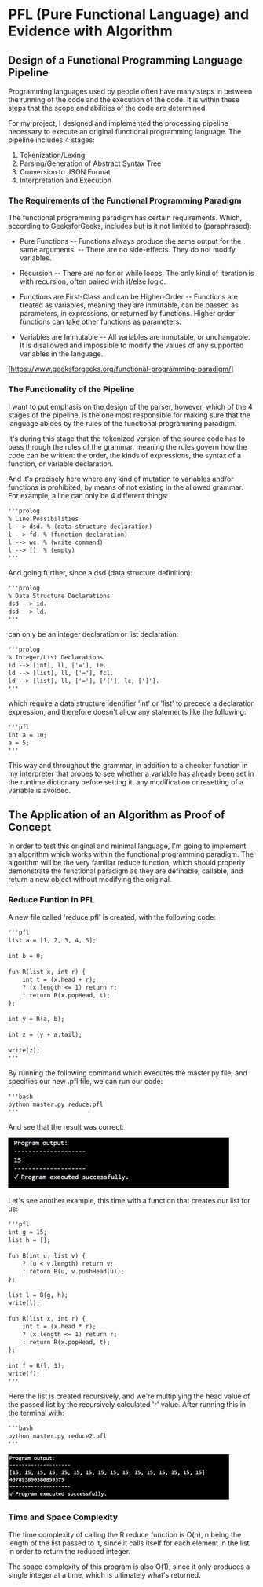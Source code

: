 # PFL (Pure Functional Language) and Evidence with Algorithm

## Design of a Functional Programming Language Pipeline

Programming languages used by people often have many steps in between the running of the code and 
the execution of the code. It is within these steps that the scope and abilities of the code are 
determined.

For my project, I designed and implemented the processing pipeline necessary to execute an original
functional programming language. The pipeline includes 4 stages:
1. Tokenization/Lexing
2. Parsing/Generation of Abstract Syntax Tree
3. Conversion to JSON Format
4. Interpretation and Execution

### The Requirements of the Functional Programming Paradigm

The functional programming paradigm has certain requirements. Which, according to GeeksforGeeks, includes but is it not limited to (paraphrased):

 - Pure Functions
    -- Functions always produce the same output for the same arguments.
    -- There are no side-effects. They do not modify variables.

 - Recursion
    -- There are no for or while loops. The only kind of iteration is with recursion, often paired with
    if/else logic.

 - Functions are First-Class and can be Higher-Order
    -- Functions are treated as variables, meaning they are inmutable, can be passed as parameters, 
    in expressions, or returned by functions. Higher order functions can take other functions as 
    parameters.

 - Variables are Immutable
    -- All variables are inmutable, or unchangable. It is disallowed and impossible to modify the values
    of any supported variables in the language.


[https://www.geeksforgeeks.org/functional-programming-paradigm/]


### The Functionality of the Pipeline

I want to put emphasis on the design of the parser, however, which of the 4 stages of the pipeline, 
is the one most responsible for making sure that the language abides by the rules of the functional 
programming paradigm.

It's during this stage that the tokenized version of the source code has to pass through the rules of the grammar, meaning the rules govern how the code can be written: the order, the kinds of expressions, the syntax of a function, or variable declaration.

And it's precisely here where any kind of mutation to variables and/or functions is prohibited, by means of not existing in the allowed grammar. For example, a line can only be 4 different things:

    '''prolog
    % Line Possibilities
    l --> dsd. % (data structure declaration)
    l --> fd. % (function declaration)
    l --> wc. % (write command)
    l --> []. % (empty)
    '''

And going further, since a dsd (data structure definition):

    '''prolog
    % Data Structure Declarations
    dsd --> id.
    dsd --> ld.
    '''

can only be an integer declaration or list declaration:

    '''prolog
    % Integer/List Declarations
    id --> [int], ll, ['='], ie. 
    ld --> [list], ll, ['='], fcl.
    ld --> [list], ll, ['='], ['['], lc, [']'].
    '''

which require a data structure identifier 'int' or 'list' to precede a declaration expression, and therefore doesn't allow any statements like the following:

    '''pfl
    int a = 10;
    a = 5;
    '''

This way and throughout the grammar, in addition to a checker function in my interpreter that probes to see whether a variable has already been set in the runtime dictionary before setting it, any modification or resetting of a variable is avoided.

## The Application of an Algorithm as Proof of Concept

In order to test this original and minimal language, I'm going to implement an algorithm which works within the functional programming paradigm. The algorithm will be the very familiar reduce function, which should properly demonstrate the functional paradigm as they are definable, callable, and return a new object without modifying the original.

### Reduce Funtion in PFL

A new file called 'reduce.pfl' is created, with the following code:

    '''pfl
    list a = [1, 2, 3, 4, 5];

    int b = 0;

    fun R(list x, int r) {
        int t = (x.head + r);
        ? (x.length <= 1) return r;
        : return R(x.popHead, t);
    };

    int y = R(a, b);

    int z = (y + a.tail);

    write(z);
    '''

By running the following command which executes the master.py file, and specifies our new .pfl file, we can run our code:

    '''bash
    python master.py reduce.pfl
    '''

And see that the result was correct:

<img src="imgs/reduce_img_1.png" width="450" />

Let's see another example, this time with a function that creates our list for us:

    '''pfl
    int g = 15;
    list h = [];

    fun B(int u, list v) {
        ? (u < v.length) return v;
        : return B(u, v.pushHead(u));
    };

    list l = B(g, h);
    write(l);

    fun R(list x, int r) {
        int t = (x.head * r);
        ? (x.length <= 1) return r;
        : return R(x.popHead, t);
    };

    int f = R(l, 1);
    write(f);
    '''

Here the list is created recursively, and we're multiplying the head value of the passed list by the recursively calculated 'r' value. After running this in the terminal with:

    '''bash
    python master.py reduce2.pfl
    '''

<img src="imgs/reduce_img_2.png" width="450" />

### Time and Space Complexity

The time complexity of calling the R reduce function is O(n), n being the length of the list passed to it, since it calls itself for each element in the list in order to return the reduced integer.

The space complexity of this program is also O(1), since it only produces a single integer at a time, which is ultimately what's returned.

